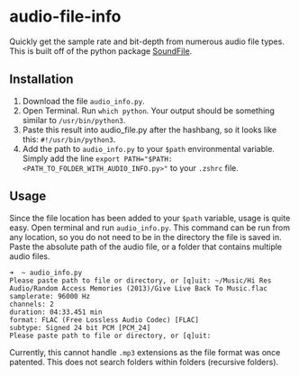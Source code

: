 # audio-file-info

Quickly get the sample rate and bit-depth from numerous audio file types. This is built off of the python package
[SoundFile](https://github.com/bastibe/python-soundfile).


## Installation

1) Download the file `audio_info.py`.
2) Open Terminal. Run `which python`. Your output should be something similar to `/usr/bin/python3`.
3) Paste this result into audio_file.py after the hashbang, so it looks like this: `#!/usr/bin/python3`.
4) Add the path to `audio_info.py` to your `$path` environmental variable. Simply add the line
   `export PATH="$PATH:<PATH_TO_FOLDER_WITH_AUDIO_INFO.py>"` to your `.zshrc` file.

## Usage

Since the file location has been added to your `$path` variable, usage is quite easy. Open terminal and run `audio_info.py`.
This command can be run from any location, so you do not need to be in the directory the file is saved in. Paste
the absolute path of the audio file, or a folder that contains multiple audio files.
```angular2html
➜  ~ audio_info.py
Please paste path to file or directory, or [q]uit: ~/Music/Hi Res Audio/Random Access Memories (2013)/Give Live Back To Music.flac
samplerate: 96000 Hz
channels: 2
duration: 04:33.451 min
format: FLAC (Free Lossless Audio Codec) [FLAC]
subtype: Signed 24 bit PCM [PCM_24]
Please paste path to file or directory, or [q]uit:
```
Currently, this cannot handle `.mp3` extensions as the file format was once patented. This does not search folders within folders (recursive folders). 
